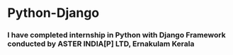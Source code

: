 # Python-Django

### I have completed internship in Python  with Django Framework  conducted by ASTER INDIA[P] LTD, Ernakulam Kerala
